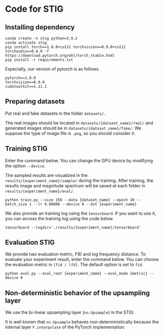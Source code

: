 # Code for STIG

## Installing dependency
```
conda create -n stig python=3.9.2
conda activate stig
pip install torch==1.8.0+cu111 torchvision==0.9.0+cu111 torchaudio==0.8.0 -f https://download.pytorch.org/whl/torch_stable.html
pip install -r requirements.txt
```

Especially, our version of pytorch is as follows.
```
pytorch==1.8.0
torchvision==0.9.0
cudatoolkit==1.11.1
```

## Preparing datasets
Put real and fake datasets in the folder ```datasets/```.

The real images should be located in ```datasets/{dataset_name}/real/``` and generated images should be in ```datasets/{dataset_name}/fake/```. We suppose the type of image file is ```.png```, so you should consider it.

## Training STIG
Enter the command below. You can change the GPU device by modifying the option ```--device```.

The sampled results are visualized in the ```results/{experiment_name}/sample/``` during the training. After training, the results image and magnitude spectrum will be saved at each folder in ```results/{experiment_name}/eval/```.

```python train.py --size 256 --data {dataset_name} --epoch 10 --batch_size 1 --lr 0.00008 --device 0 --dst {experiment_name}```

We also provide an training log using the ```tensorboard```. If you want to use it, you can access the training log using the code below.

```tensorboard --logdir='./results/{experiment_name}/tensorboard'```

## Evaluation STIG
We provide two evaluation metric, FID and log frequency distance. To evaluate your experiment result, enter the command below. You can choose the evaluation metric in ```[fid / lfd]```. The default option is set to ```fid```.

```python eval.py --eval_root {experiment_name} --eval_mode {metric} --device 0```

## Non-deterministic behavior of the upsampling layer
We use the bi-linear upsampling layer (```nn.Upsample```) in the STIG.

It is well known that ```nn.Upsample``` behaves non-deterministically because the internal layer ```F.interpolate``` of the PyTorch implementation.
